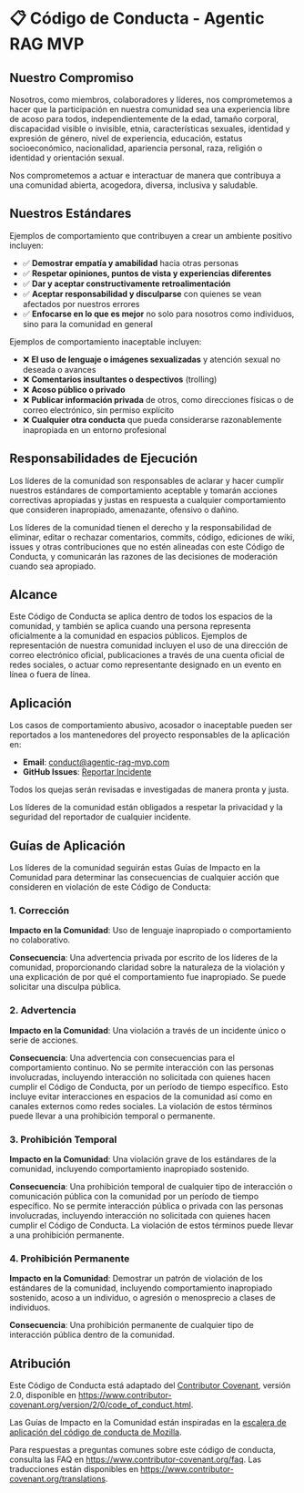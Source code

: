 # 📋 Código de Conducta - Agentic RAG MVP

## Nuestro Compromiso

Nosotros, como miembros, colaboradores y líderes, nos comprometemos a hacer que la participación en nuestra comunidad sea una experiencia libre de acoso para todos, independientemente de la edad, tamaño corporal, discapacidad visible o invisible, etnia, características sexuales, identidad y expresión de género, nivel de experiencia, educación, estatus socioeconómico, nacionalidad, apariencia personal, raza, religión o identidad y orientación sexual.

Nos comprometemos a actuar e interactuar de manera que contribuya a una comunidad abierta, acogedora, diversa, inclusiva y saludable.

## Nuestros Estándares

Ejemplos de comportamiento que contribuyen a crear un ambiente positivo incluyen:

- ✅ **Demostrar empatía y amabilidad** hacia otras personas
- ✅ **Respetar opiniones, puntos de vista y experiencias diferentes**
- ✅ **Dar y aceptar constructivamente retroalimentación**
- ✅ **Aceptar responsabilidad y disculparse** con quienes se vean afectados por nuestros errores
- ✅ **Enfocarse en lo que es mejor** no solo para nosotros como individuos, sino para la comunidad en general

Ejemplos de comportamiento inaceptable incluyen:

- ❌ **El uso de lenguaje o imágenes sexualizadas** y atención sexual no deseada o avances
- ❌ **Comentarios insultantes o despectivos** (trolling)
- ❌ **Acoso público o privado**
- ❌ **Publicar información privada** de otros, como direcciones físicas o de correo electrónico, sin permiso explícito
- ❌ **Cualquier otra conducta** que pueda considerarse razonablemente inapropiada en un entorno profesional

## Responsabilidades de Ejecución

Los líderes de la comunidad son responsables de aclarar y hacer cumplir nuestros estándares de comportamiento aceptable y tomarán acciones correctivas apropiadas y justas en respuesta a cualquier comportamiento que consideren inapropiado, amenazante, ofensivo o dañino.

Los líderes de la comunidad tienen el derecho y la responsabilidad de eliminar, editar o rechazar comentarios, commits, código, ediciones de wiki, issues y otras contribuciones que no estén alineadas con este Código de Conducta, y comunicarán las razones de las decisiones de moderación cuando sea apropiado.

## Alcance

Este Código de Conducta se aplica dentro de todos los espacios de la comunidad, y también se aplica cuando una persona representa oficialmente a la comunidad en espacios públicos. Ejemplos de representación de nuestra comunidad incluyen el uso de una dirección de correo electrónico oficial, publicaciones a través de una cuenta oficial de redes sociales, o actuar como representante designado en un evento en línea o fuera de línea.

## Aplicación

Los casos de comportamiento abusivo, acosador o inaceptable pueden ser reportados a los mantenedores del proyecto responsables de la aplicación en:

- **Email**: conduct@agentic-rag-mvp.com
- **GitHub Issues**: [Reportar Incidente](https://github.com/tu-usuario/agentic-rag-mvp/issues/new?template=incident-report.md)

Todos los quejas serán revisadas e investigadas de manera pronta y justa.

Los líderes de la comunidad están obligados a respetar la privacidad y la seguridad del reportador de cualquier incidente.

## Guías de Aplicación

Los líderes de la comunidad seguirán estas Guías de Impacto en la Comunidad para determinar las consecuencias de cualquier acción que consideren en violación de este Código de Conducta:

### 1. Corrección

**Impacto en la Comunidad**: Uso de lenguaje inapropiado o comportamiento no colaborativo.

**Consecuencia**: Una advertencia privada por escrito de los líderes de la comunidad, proporcionando claridad sobre la naturaleza de la violación y una explicación de por qué el comportamiento fue inapropiado. Se puede solicitar una disculpa pública.

### 2. Advertencia

**Impacto en la Comunidad**: Una violación a través de un incidente único o serie de acciones.

**Consecuencia**: Una advertencia con consecuencias para el comportamiento continuo. No se permite interacción con las personas involucradas, incluyendo interacción no solicitada con quienes hacen cumplir el Código de Conducta, por un período de tiempo específico. Esto incluye evitar interacciones en espacios de la comunidad así como en canales externos como redes sociales. La violación de estos términos puede llevar a una prohibición temporal o permanente.

### 3. Prohibición Temporal

**Impacto en la Comunidad**: Una violación grave de los estándares de la comunidad, incluyendo comportamiento inapropiado sostenido.

**Consecuencia**: Una prohibición temporal de cualquier tipo de interacción o comunicación pública con la comunidad por un período de tiempo específico. No se permite interacción pública o privada con las personas involucradas, incluyendo interacción no solicitada con quienes hacen cumplir el Código de Conducta. La violación de estos términos puede llevar a una prohibición permanente.

### 4. Prohibición Permanente

**Impacto en la Comunidad**: Demostrar un patrón de violación de los estándares de la comunidad, incluyendo comportamiento inapropiado sostenido, acoso a un individuo, o agresión o menosprecio a clases de individuos.

**Consecuencia**: Una prohibición permanente de cualquier tipo de interacción pública dentro de la comunidad.

## Atribución

Este Código de Conducta está adaptado del [Contributor Covenant][homepage], versión 2.0, disponible en https://www.contributor-covenant.org/version/2/0/code_of_conduct.html.

Las Guías de Impacto en la Comunidad están inspiradas en la [escalera de aplicación del código de conducta de Mozilla](https://github.com/mozilla/diversity).

[homepage]: https://www.contributor-covenant.org

Para respuestas a preguntas comunes sobre este código de conducta, consulta las FAQ en https://www.contributor-covenant.org/faq. Las traducciones están disponibles en https://www.contributor-covenant.org/translations.
